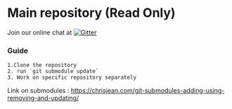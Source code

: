 # Main repository (Read Only)

Join our online chat at [![Gitter](https://badges.gitter.im/gitterHQ/gitter.svg)](https://gitter.im/atomic/nlp)


### Guide
```
1.Clone the repository
2. run `git submodule update`
3. Work on specific repository separately
```

Link on submodules : https://chrisjean.com/git-submodules-adding-using-removing-and-updating/
